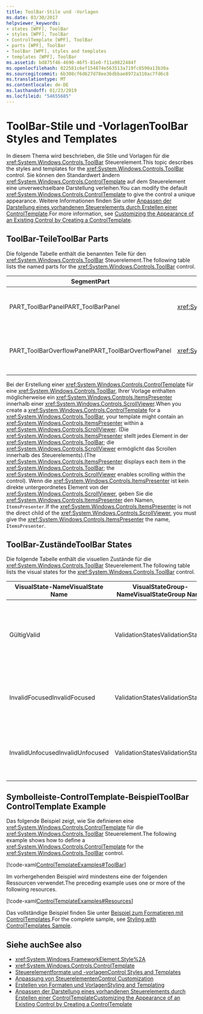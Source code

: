 ```yaml
---
title: ToolBar-Stile und -Vorlagen
ms.date: 03/30/2017
helpviewer_keywords:
- states [WPF], ToolBar
- styles [WPF], ToolBar
- ControlTemplate [WPF], ToolBar
- parts [WPF], ToolBar
- ToolBar [WPF], styles and templates
- templates [WPF], ToolBar
ms.assetid: bd875f46-4690-46f5-81e0-f11a9822484f
ms.openlocfilehash: 022581c6ef154874e563513a719fc8590a13b30a
ms.sourcegitcommit: 6b308cf6d627d78ee36dbbae8972a310ac7fd6c8
ms.translationtype: MT
ms.contentlocale: de-DE
ms.lasthandoff: 01/23/2019
ms.locfileid: "54655685"
---
```

# <a name="toolbar-styles-and-templates"></a><span data-ttu-id="d223c-102">ToolBar-Stile und -Vorlagen</span><span class="sxs-lookup"><span data-stu-id="d223c-102">ToolBar Styles and Templates</span></span>
<span data-ttu-id="d223c-103">In diesem Thema wird beschrieben, die Stile und Vorlagen für die <xref:System.Windows.Controls.ToolBar> Steuerelement.</span><span class="sxs-lookup"><span data-stu-id="d223c-103">This topic describes the styles and templates for the <xref:System.Windows.Controls.ToolBar> control.</span></span> <span data-ttu-id="d223c-104">Sie können den Standardwert ändern <xref:System.Windows.Controls.ControlTemplate> auf dem Steuerelement eine unverwechselbare Darstellung verleihen.</span><span class="sxs-lookup"><span data-stu-id="d223c-104">You can modify the default <xref:System.Windows.Controls.ControlTemplate> to give the control a unique appearance.</span></span> <span data-ttu-id="d223c-105">Weitere Informationen finden Sie unter [Anpassen der Darstellung eines vorhandenen Steuerelements durch Erstellen einer ControlTemplate](../../../../docs/framework/wpf/controls/customizing-the-appearance-of-an-existing-control.md).</span><span class="sxs-lookup"><span data-stu-id="d223c-105">For more information, see [Customizing the Appearance of an Existing Control by Creating a ControlTemplate](../../../../docs/framework/wpf/controls/customizing-the-appearance-of-an-existing-control.md).</span></span>  
  
## <a name="toolbar-parts"></a><span data-ttu-id="d223c-106">ToolBar-Teile</span><span class="sxs-lookup"><span data-stu-id="d223c-106">ToolBar Parts</span></span>  
 <span data-ttu-id="d223c-107">Die folgende Tabelle enthält die benannten Teile für den <xref:System.Windows.Controls.ToolBar> Steuerelement.</span><span class="sxs-lookup"><span data-stu-id="d223c-107">The following table lists the named parts for the <xref:System.Windows.Controls.ToolBar> control.</span></span>  
  
|<span data-ttu-id="d223c-108">Segment</span><span class="sxs-lookup"><span data-stu-id="d223c-108">Part</span></span>|<span data-ttu-id="d223c-109">Typ</span><span class="sxs-lookup"><span data-stu-id="d223c-109">Type</span></span>|<span data-ttu-id="d223c-110">Beschreibung</span><span class="sxs-lookup"><span data-stu-id="d223c-110">Description</span></span>|  
|-|-|-|  
|<span data-ttu-id="d223c-111">PART_ToolBarPanel</span><span class="sxs-lookup"><span data-stu-id="d223c-111">PART_ToolBarPanel</span></span>|<xref:System.Windows.Controls.Primitives.ToolBarPanel>|<span data-ttu-id="d223c-112">Das Objekt, das die Steuerelemente enthält, auf die <xref:System.Windows.Controls.ToolBar>.</span><span class="sxs-lookup"><span data-stu-id="d223c-112">The object that contains the controls on the <xref:System.Windows.Controls.ToolBar>.</span></span>|  
|<span data-ttu-id="d223c-113">PART_ToolBarOverflowPanel</span><span class="sxs-lookup"><span data-stu-id="d223c-113">PART_ToolBarOverflowPanel</span></span>|<xref:System.Windows.Controls.Primitives.ToolBarOverflowPanel>|<span data-ttu-id="d223c-114">Das Objekt, das die Steuerelemente enthält, die im Überlaufbereich des sind die <xref:System.Windows.Controls.ToolBar>.</span><span class="sxs-lookup"><span data-stu-id="d223c-114">The object that contains the controls that are in the overflow area of the <xref:System.Windows.Controls.ToolBar>.</span></span>|  
  
 <span data-ttu-id="d223c-115">Bei der Erstellung einer <xref:System.Windows.Controls.ControlTemplate> für eine <xref:System.Windows.Controls.ToolBar>, Ihrer Vorlage enthalten möglicherweise ein <xref:System.Windows.Controls.ItemsPresenter> innerhalb einer <xref:System.Windows.Controls.ScrollViewer>.</span><span class="sxs-lookup"><span data-stu-id="d223c-115">When you create a <xref:System.Windows.Controls.ControlTemplate> for a <xref:System.Windows.Controls.ToolBar>, your template might contain an <xref:System.Windows.Controls.ItemsPresenter> within a <xref:System.Windows.Controls.ScrollViewer>.</span></span> <span data-ttu-id="d223c-116">(Die <xref:System.Windows.Controls.ItemsPresenter> stellt jedes Element in der <xref:System.Windows.Controls.ToolBar>; die <xref:System.Windows.Controls.ScrollViewer> ermöglicht das Scrollen innerhalb des Steuerelements).</span><span class="sxs-lookup"><span data-stu-id="d223c-116">(The <xref:System.Windows.Controls.ItemsPresenter> displays each item in the <xref:System.Windows.Controls.ToolBar>; the <xref:System.Windows.Controls.ScrollViewer> enables scrolling within the control).</span></span>  <span data-ttu-id="d223c-117">Wenn die <xref:System.Windows.Controls.ItemsPresenter> ist kein direkte untergeordnetes Element von der <xref:System.Windows.Controls.ScrollViewer>, geben Sie die <xref:System.Windows.Controls.ItemsPresenter> den Namen, `ItemsPresenter`.</span><span class="sxs-lookup"><span data-stu-id="d223c-117">If the <xref:System.Windows.Controls.ItemsPresenter> is not the direct child of the <xref:System.Windows.Controls.ScrollViewer>, you must give the <xref:System.Windows.Controls.ItemsPresenter> the name, `ItemsPresenter`.</span></span>  
  
## <a name="toolbar-states"></a><span data-ttu-id="d223c-118">ToolBar-Zustände</span><span class="sxs-lookup"><span data-stu-id="d223c-118">ToolBar States</span></span>  
 <span data-ttu-id="d223c-119">Die folgende Tabelle enthält die visuellen Zustände für die <xref:System.Windows.Controls.ToolBar> Steuerelement.</span><span class="sxs-lookup"><span data-stu-id="d223c-119">The following table lists the visual states for the <xref:System.Windows.Controls.ToolBar> control.</span></span>  
  
|<span data-ttu-id="d223c-120">VisualState-Name</span><span class="sxs-lookup"><span data-stu-id="d223c-120">VisualState Name</span></span>|<span data-ttu-id="d223c-121">VisualStateGroup-Name</span><span class="sxs-lookup"><span data-stu-id="d223c-121">VisualStateGroup Name</span></span>|<span data-ttu-id="d223c-122">Beschreibung</span><span class="sxs-lookup"><span data-stu-id="d223c-122">Description</span></span>|  
|-|-|-|  
|<span data-ttu-id="d223c-123">Gültig</span><span class="sxs-lookup"><span data-stu-id="d223c-123">Valid</span></span>|<span data-ttu-id="d223c-124">ValidationStates</span><span class="sxs-lookup"><span data-stu-id="d223c-124">ValidationStates</span></span>|<span data-ttu-id="d223c-125">Das Steuerelement verwendet die <xref:System.Windows.Controls.Validation> Klasse und die <xref:System.Windows.Controls.Validation.HasError%2A?displayProperty=nameWithType> angefügte Eigenschaft `false`.</span><span class="sxs-lookup"><span data-stu-id="d223c-125">The control uses the <xref:System.Windows.Controls.Validation> class and the <xref:System.Windows.Controls.Validation.HasError%2A?displayProperty=nameWithType> attached property is `false`.</span></span>|  
|<span data-ttu-id="d223c-126">InvalidFocused</span><span class="sxs-lookup"><span data-stu-id="d223c-126">InvalidFocused</span></span>|<span data-ttu-id="d223c-127">ValidationStates</span><span class="sxs-lookup"><span data-stu-id="d223c-127">ValidationStates</span></span>|<span data-ttu-id="d223c-128">Die <xref:System.Windows.Controls.Validation.HasError%2A?displayProperty=nameWithType> angefügte Eigenschaft `true` hat das Steuerelement den Fokus besitzt.</span><span class="sxs-lookup"><span data-stu-id="d223c-128">The <xref:System.Windows.Controls.Validation.HasError%2A?displayProperty=nameWithType> attached property is `true` has the control has focus.</span></span>|  
|<span data-ttu-id="d223c-129">InvalidUnfocused</span><span class="sxs-lookup"><span data-stu-id="d223c-129">InvalidUnfocused</span></span>|<span data-ttu-id="d223c-130">ValidationStates</span><span class="sxs-lookup"><span data-stu-id="d223c-130">ValidationStates</span></span>|<span data-ttu-id="d223c-131">Die <xref:System.Windows.Controls.Validation.HasError%2A?displayProperty=nameWithType> angefügte Eigenschaft `true` hat das Steuerelement keinen Fokus besitzt.</span><span class="sxs-lookup"><span data-stu-id="d223c-131">The <xref:System.Windows.Controls.Validation.HasError%2A?displayProperty=nameWithType> attached property is `true` has the control does not have focus.</span></span>|  
  
## <a name="toolbar-controltemplate-example"></a><span data-ttu-id="d223c-132">Symbolleiste-ControlTemplate-Beispiel</span><span class="sxs-lookup"><span data-stu-id="d223c-132">ToolBar ControlTemplate Example</span></span>  
 <span data-ttu-id="d223c-133">Das folgende Beispiel zeigt, wie Sie definieren eine <xref:System.Windows.Controls.ControlTemplate> für die <xref:System.Windows.Controls.ToolBar> Steuerelement.</span><span class="sxs-lookup"><span data-stu-id="d223c-133">The following example shows how to define a <xref:System.Windows.Controls.ControlTemplate> for the <xref:System.Windows.Controls.ToolBar> control.</span></span>  
  
 [!code-xaml[ControlTemplateExamples#ToolBar](../../../../samples/snippets/csharp/VS_Snippets_Wpf/ControlTemplateExamples/CS/resources/toolbar.xaml#toolbar)]  
  
 <span data-ttu-id="d223c-134">Im vorhergehenden Beispiel wird mindestens eine der folgenden Ressourcen verwendet.</span><span class="sxs-lookup"><span data-stu-id="d223c-134">The preceding example uses one or more of the following resources.</span></span>  
  
 [!code-xaml[ControlTemplateExamples#Resources](../../../../samples/snippets/csharp/VS_Snippets_Wpf/ControlTemplateExamples/CS/resources/shared.xaml#resources)]  
  
 <span data-ttu-id="d223c-135">Das vollständige Beispiel finden Sie unter [Beispiel zum Formatieren mit ControlTemplates](https://github.com/Microsoft/WPF-Samples/tree/master/Styles%20&%20Templates/IntroToStylingAndTemplating).</span><span class="sxs-lookup"><span data-stu-id="d223c-135">For the complete sample, see [Styling with ControlTemplates Sample](https://github.com/Microsoft/WPF-Samples/tree/master/Styles%20&%20Templates/IntroToStylingAndTemplating).</span></span>  
  
## <a name="see-also"></a><span data-ttu-id="d223c-136">Siehe auch</span><span class="sxs-lookup"><span data-stu-id="d223c-136">See also</span></span>
- <xref:System.Windows.FrameworkElement.Style%2A>
- <xref:System.Windows.Controls.ControlTemplate>
- [<span data-ttu-id="d223c-137">Steuerelementformate und -vorlagen</span><span class="sxs-lookup"><span data-stu-id="d223c-137">Control Styles and Templates</span></span>](../../../../docs/framework/wpf/controls/control-styles-and-templates.md)
- [<span data-ttu-id="d223c-138">Anpassung von Steuerelementen</span><span class="sxs-lookup"><span data-stu-id="d223c-138">Control Customization</span></span>](../../../../docs/framework/wpf/controls/control-customization.md)
- [<span data-ttu-id="d223c-139">Erstellen von Formaten und Vorlagen</span><span class="sxs-lookup"><span data-stu-id="d223c-139">Styling and Templating</span></span>](../../../../docs/framework/wpf/controls/styling-and-templating.md)
- [<span data-ttu-id="d223c-140">Anpassen der Darstellung eines vorhandenen Steuerelements durch Erstellen einer ControlTemplate</span><span class="sxs-lookup"><span data-stu-id="d223c-140">Customizing the Appearance of an Existing Control by Creating a ControlTemplate</span></span>](../../../../docs/framework/wpf/controls/customizing-the-appearance-of-an-existing-control.md)
